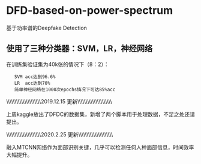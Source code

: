 # DFD-based-on-power-spectrum
基于功率谱的Deepfake Detection

## 使用了三种分类器：SVM，LR，神经网络

在训练集验证集为40k张的情况下（8：2）：
 ```
    SVM acc达到96.6%
    LR  acc达到70%
    简单神经网络在1000次epochs情况下可达85%acc
 ```

\\\\\\\\\\\\\\\\\\\\\\\\\\\\\\\\\\\\\\\\\2019.12.15 更新\\\\\\\\\\\\\\\\\\\\\\\\\\\\\\\\\\\\\\\\\

上周kaggle放出了DFDC的数据集，新增了两个脚本用于处理数据，不足之处还请提出。

\\\\\\\\\\\\\\\\\\\\\\\\\\\\\\\\\\\\\\\\\2020.2.25 更新\\\\\\\\\\\\\\\\\\\\\\\\\\\\\\\\\\\\\\\\\

融入MTCNN网络作为面部识别关键，几乎可以检测任何人种面部信息，时间效率大幅提升。
